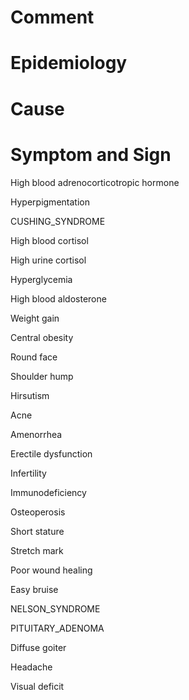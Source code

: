 # Comment

# Epidemiology

# Cause

# Symptom and Sign

High blood adrenocorticotropic hormone

Hyperpigmentation

CUSHING_SYNDROME

High blood cortisol

High urine cortisol

Hyperglycemia

High blood aldosterone

Weight gain

Central obesity

Round face

Shoulder hump

Hirsutism

Acne

Amenorrhea

Erectile dysfunction

Infertility

Immunodeficiency

Osteoperosis

Short stature

Stretch mark

Poor wound healing

Easy bruise

NELSON_SYNDROME

PITUITARY_ADENOMA

Diffuse goiter

Headache

Visual deficit


